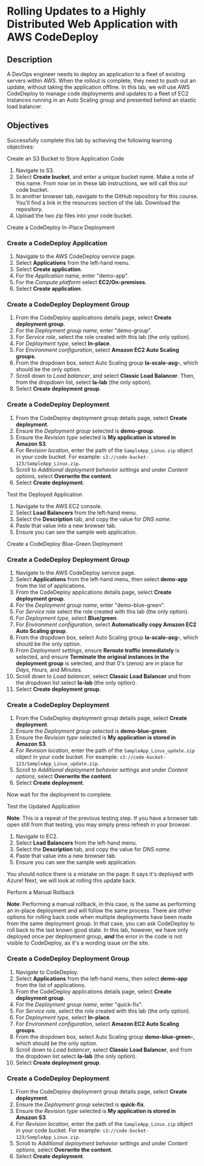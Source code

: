 ﻿
# Rolling Updates to a Highly Distributed Web Application with AWS CodeDeploy


## Description

A DevOps engineer needs to deploy an application to a fleet of existing servers within AWS. When the rollout is complete, they need to push out an update, without taking the application offline. In this lab, we will use AWS CodeDeploy to manage code deployments and updates to a fleet of EC2 instances running in an Auto Scaling group and presented behind an elastic load balancer.

## Objectives

Successfully complete this lab by achieving the following learning objectives:

Create an S3 Bucket to Store Application Code

1.  Navigate to S3.
2.  Select  **Create bucket**, and enter a unique bucket name. Make a note of this name. From now on in these lab instructions, we will call this our code bucket.
3.  In another browser tab, navigate to the GitHub repository for this course. You'll find a link in the resources section of the lab. Download the repository.
4.  Upload the two zip files into your code bucket.

Create a CodeDeploy In-Place Deployment

### Create a CodeDeploy Application

1.  Navigate to the AWS CodeDeploy service page.
2.  Select  **Applications**  from the left-hand menu.
3.  Select  **Create application**.
4.  For the  _Application name_, enter "demo-app".
5.  For the  _Compute platform_  select  **EC2/On-premises**.
6.  Select  **Create application**.

### Create a CodeDeploy Deployment Group

1.  From the CodeDeploy applications details page, select  **Create deployment group**.
2.  For the  _Deployment group name_, enter "demo-group".
3.  For  _Service role_, select the role created with this lab (the only option).
4.  For  _Deployment type_, select  **In-place**.
5.  For  _Environment configuration_, select  **Amazon EC2 Auto Scaling groups**.
6.  From the dropdown box, select Auto Scaling group  **la-scale-asg-**, which should be the only option.
7.  Scroll down to  _Load balancer_, and select  **Classic Load Balancer**. Then, from the dropdown list, select  **la-lab**  (the only option).
8.  Select  **Create deployment group**.

### Create a CodeDeploy Deployment

1.  From the CodeDeploy deployment group details page, select  **Create deployment**.
2.  Ensure the  _Deployment group_  selected is  **demo-group**.
3.  Ensure the  _Revision type_  selected is  **My application is stored in Amazon S3**.
4.  For  _Revision location_, enter the path of the  `SampleApp_Linux.zip`  object in your code bucket. For example:  `s3://code-bucket-123/SampleApp_Linux.zip`.
5.  Scroll to  _Additional deployment behavior settings_  and under  _Content options_, select  **Overwrite the content**.
6.  Select  **Create deployment**.

Test the Deployed Application

1.  Navigate to the AWS EC2 console.
2.  Select  **Load Balancers**  from the left-hand menu.
3.  Select the  **Description**  tab, and copy the value for  _DNS name_.
4.  Paste that value into a new browser tab.
5.  Ensure you can see the sample web application.

Create a CodeDeploy Blue-Green Deployment

### Create a CodeDeploy Deployment Group

1.  Navigate to the AWS CodeDeploy service page.
2.  Select  **Applications**  from the left-hand menu, then select  **demo-app**  from the list of applications.
3.  From the CodeDeploy applications details page, select  **Create deployment group**.
4.  For the  _Deployment group name_, enter "demo-blue-green".
5.  For  _Service role_  select the role created with this lab (the only option).
6.  For  _Deployment type_, select  **Blue/green**.
7.  For  _Environment configuration_, select  **Automatically copy Amazon EC2 Auto Scaling group**.
8.  From the dropdown box, select Auto Scaling group  **la-scale-asg-**, which should be the only option.
9.  From  _Deployment settings_, ensure  **Reroute traffic immediately**  is selected, and ensure  **Terminate the original instances in the deployment group**  is selected, and that 0's (zeros) are in place for  _Days_,  _Hours_, and  _Minutes_.
10.  Scroll down to  _Load balancer_, select  **Classic Load Balancer**  and from the dropdown list select  **la-lab**  (the only option).
11.  Select  **Create deployment group**.

### Create a CodeDeploy Deployment

1.  From the CodeDeploy deployment group details page, select  **Create deployment**.
2.  Ensure the  _Deployment group_  selected is  **demo-blue-green**.
3.  Ensure the  _Revision type_  selected is  **My application is stored in Amazon S3**.
4.  For  _Revision location_, enter the path of the  `SampleApp_Linux_update.zip`  object in your code bucket. For example:  `s3://code-bucket-123/SampleApp_Linux_update.zip`.
5.  Scroll to  _Additional deployment behavior settings_  and under  _Content options_, select  **Overwrite the content**.
6.  Select  **Create deployment**.

Now wait for the deployment to complete.

Test the Updated Application

**Note**: This is a repeat of the previous testing step. If you have a browser tab open still from that testing, you may simply press refresh in your browser.

1.  Navigate to EC2.
2.  Select  **Load Balancers**  from the left-hand menu.
3.  Select the  **Description**  tab, and copy the value for  _DNS name_.
4.  Paste that value into a new browser tab.
5.  Ensure you can see the sample web application.

You should notice there is a mistake on the page: It says it's deployed with Azure! Next, we will look at rolling this update back.

Perform a Manual Rollback

**Note**: Performing a manual rollback, in this case, is the same as performing an in-place deployment and will follow the same process. There are other options for rolling back code when multiple deployments have been made from the same deployment group. In that case, you can ask CodeDeploy to roll back to the last known good state. In this lab, however, we have only deployed once per deployment group,  _**and**_  the error in the code is not visible to CodeDeploy, as it's a wording issue on the site.

### Create a CodeDeploy Deployment Group

1.  Navigate to CodeDeploy.
2.  Select  **Applications**  from the left-hand menu, then select  **demo-app**  from the list of applications.
3.  From the CodeDeploy applications details page, select  **Create deployment group**.
4.  For the  _Deployment group name_, enter "quick-fix".
5.  For  _Service role_, select the role created with this lab (the only option).
6.  For  _Deployment type_, select  **In-place**.
7.  For  _Environment configuration_, select  **Amazon EC2 Auto Scaling groups**.
8.  From the dropdown box, select Auto Scaling group  **demo-blue-green-**, which should be the only option.
9.  Scroll down to  _Load balancer_, select  **Classic Load Balancer**, and from the dropdown list select  **la-lab**  (the only option).
10.  Select  **Create deployment group**.

### Create a CodeDeploy Deployment

1.  From the CodeDeploy deployment group details page, select  **Create deployment**.
2.  Ensure the  _Deployment group_  selected is  **quick-fix**.
3.  Ensure the  _Revision type_  selected is  **My application is stored in Amazon S3**.
4.  For  _Revision location_, enter the path of the  `SampleApp_Linux.zip`  object in your code bucket. For example:  `s3://code-bucket-123/SampleApp_Linux.zip`.
5.  Scroll to  _Additional deployment behavior settings_  and under  _Content options_, select  **Overwrite the content**.
6.  Select  **Create deployment**.
